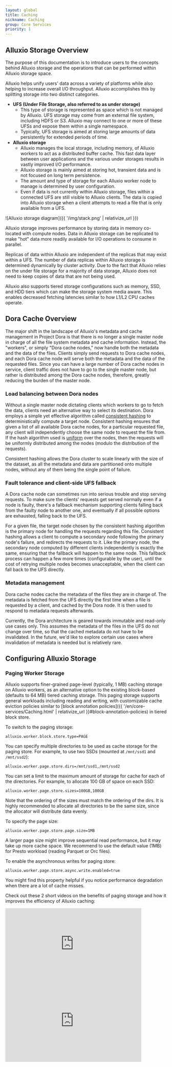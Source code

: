 ```yaml
---
layout: global
title: Caching
nickname: Caching
group: Core Services
priority: 1
---
```


## Alluxio Storage Overview

The purpose of this documentation is to introduce users to the concepts behind Alluxio storage and
the operations that can be performed within Alluxio storage space.

Alluxio helps unify users' data across a variety of platforms while also helping to increase
overall I/O throughput. Alluxio accomplishes this by splitting storage
into two distinct categories.

- **UFS (Under File Storage, also referred to as under storage)**
    - This type of storage is represented as space which is not managed by Alluxio.
    UFS storage may come from an external file system, including HDFS or S3.
    Alluxio may connect to one or more of these UFSs and expose them within a single namespace.
    - Typically, UFS storage is aimed at storing large amounts of data persistently for extended
    periods of time.
- **Alluxio storage**
    - Alluxio manages the local storage, including memory, of Alluxio workers to act as a
    distributed buffer cache. This fast data layer between user applications and the various under
    storages results in vastly improved I/O performance.
    - Alluxio storage is mainly aimed at storing hot, transient data and is not focused on long term
    persistence.
    - The amount and type of storage for each Alluxio worker node to manage is determined by user
    configuration.
    - Even if data is not currently within Alluxio storage, files within a connected UFS are still
    visible to Alluxio clients. The data is copied into Alluxio storage when a client attempts to
    read a file that is only available from a UFS.

![Alluxio storage diagram]({{ '/img/stack.png' | relativize_url }})

Alluxio storage improves performance by storing data in memory co-located with compute nodes.
Data in Alluxio storage can be replicated to make "hot" data more readily available for
I/O operations to consume in parallel.

Replicas of data within Alluxio are independent of the replicas that may exist within a UFS.
The number of data replicas within Alluxio storage is determined dynamically by cluster activity.
Due to the fact that Alluxio relies on the under file storage for a majority of data storage,
Alluxio does not need to keep copies of data that are not being used.

Alluxio also supports tiered storage configurations such as memory, SSD, and HDD tiers which can
make the storage system media aware.
This enables decreased fetching latencies similar to how L1/L2 CPU caches operate.

## Dora Cache Overview

The major shift in the landscape of Alluxio's metadata and cache management in Project Dora is that there is no longer a single
master node in charge of all the file system metadata and cache information. Instead, the "workers", or simply "Dora
cache nodes," now handle both the metadata and the data of the files. Clients simply send requests to Dora cache
nodes, and each Dora cache node will serve both the metadata and the data of the requested files. Since you can have a
large number of Dora cache nodes in service, client traffic does not have to go to the single master node, but rather
is distributed among the Dora cache nodes, therefore, greatly reducing the burden of the master node.

### Load balancing between Dora nodes

Without a single master node dictating clients which workers to go to fetch the data, clients need an alternative
way to select its destination. Dora employs a simple yet effective algorithm called
[consistent hashing](https://en.wikipedia.org/wiki/Consistent_hashing) to deterministically compute a target node.
Consistent hashing ensures that given a list of all available Dora cache nodes, for a particular requested file,
any client will independently choose the same node to request the file from. If the hash algorithm used is
[uniform](https://en.wikipedia.org/wiki/Hash_function#Uniformity) over the nodes, then the requests will be uniformly
distributed among the nodes (modulo the distribution of the requests).

Consistent hashing allows the Dora cluster to scale linearly with the size of the dataset, as all the metadata and data
are partitioned onto multiple nodes, without any of them being the single point of failure.

### Fault tolerance and client-side UFS fallback

A Dora cache node can sometimes run into serious trouble and stop serving requests. To make sure the clients' requests
get served normally even if a node is faulty, there's a fallback mechanism supporting clients falling back from the
faulty node to another one, and eventually if all possible options are exhausted, falling back to the UFS.

For a given file, the target node chosen by the consistent hashing algorithm is the primary node for handling the
requests regarding this file. Consistent hashing allows a client to compute a secondary node following the
primary node's failure, and redirects the requests to it. Like the primary node, the secondary node computed
by different clients independently is exactly the same, ensuring that the fallback will happen to the same node.
This fallback process can happen a few more times (configurable by the user),
until the cost of retrying multiple nodes becomes unacceptable, when the client can fall back to the UFS directly.

### Metadata management

Dora cache nodes cache the metadata of the files they are in charge of. The metadata is fetched from the UFS directly
the first time when a file is requested by a client, and cached by the Dora node. It is then used to respond to
metadata requests afterwards.

Currently, the Dora architecture is geared towards immutable and read-only use cases only. This assumes the metadata
of the files in the UFS do not change over time, so that the cached metadata do not have to be invalidated. In the
future, we'd like to explore certain use cases where invalidation of metadata is needed but is relatively rare.

## Configuring Alluxio Storage

### Paging Worker Storage

Alluxio supports finer-grained page-level (typically, 1 MB) caching storage on Alluxio workers, 
as an alternative option to the existing block-based (defaults to 64 MB) tiered caching storage. 
This paging storage supports general workloads including reading and writing, with customizable cache eviction policies similar to [block annotation policies]({{ '/en/core-services/Caching.html' | relativize_url }}#block-annotation-policies) in tiered block store.

To switch to the paging storage:
```properties
alluxio.worker.block.store.type=PAGE
```
You can specify multiple directories to be used as cache storage for the paging store.
For example, to use two SSDs (mounted at `/mnt/ssd1` and `/mnt/ssd2`):

```properties
alluxio.worker.page.store.dirs=/mnt/ssd1,/mnt/ssd2
```

You can set a limit to the maximum amount of storage for cache for each of the
directories. For example, to allocate 100 GB of space on each SSD:

```properties
alluxio.worker.page.store.sizes=100GB,100GB
```
Note that the ordering of the sizes must match the ordering of the dirs.
It is highly recommended to allocate all directories to be the same size, since the allocator will distribute data evenly.

To specify the page size:
```properties
alluxio.worker.page.store.page.size=1MB
```
A larger page size might improve sequential read performance, but it may take up more cache space. 
We recommend to use the default value (1MB) for Presto workload (reading Parquet or Orc files).

To enable the asynchronous writes for paging store:
```properties
alluxio.worker.page.store.async.write.enabled=true
```
You might find this property helpful if you notice performance degradation when there are a lot of cache misses.

Check out these 2 short videos on the benefits of paging storage and how it improves the efficiency of Alluxio caching:
<iframe width="425" height="239" src="https://www.youtube.com/embed/cO7ymRFnPyM" title="YouTube video player" frameborder="0" allow="accelerometer; autoplay; clipboard-write; encrypted-media; gyroscope; picture-in-picture; web-share" allowfullscreen></iframe>

<iframe width="425" height="239" src="https://www.youtube.com/embed/7UY_iE_Ha_k" title="YouTube video player" frameborder="0" allow="accelerometer; autoplay; clipboard-write; encrypted-media; gyroscope; picture-in-picture; web-share" allowfullscreen></iframe>
